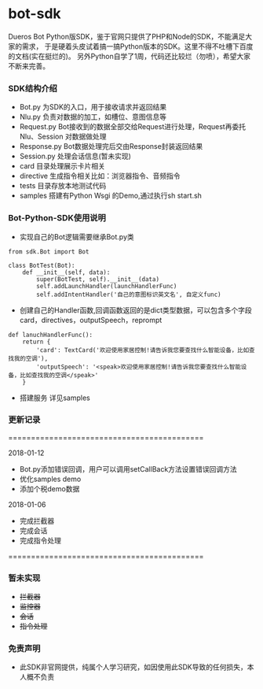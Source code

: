 # bot-sdk
Dueros Bot Python版SDK，鉴于官网只提供了PHP和Node的SDK，不能满足大家的需求，
于是硬着头皮试着搞一搞Python版本的SDK。这里不得不吐槽下百度的文档(实在挺烂的)。
另外Python自学了1周，代码还比较烂（勿喷），希望大家不断来完善。

### SDK结构介绍

* Bot.py 为SDK的入口，用于接收请求并返回结果
* Nlu.py 负责对数据的加工，如槽位、意图信息等
* Request.py Bot接收到的数据全部交给Request进行处理，Request再委托Nlu、Session
对数据做处理
* Response.py Bot数据处理完后交由Response封装返回结果
* Session.py 处理会话信息(暂未实现)
* card 目录处理展示卡片相关
* directive 生成指令相关比如：浏览器指令、音频指令
* tests 目录存放本地测试代码
* samples 搭建有Python Wsgi 的Demo,通过执行sh start.sh

### Bot-Python-SDK使用说明

* 实现自己的Bot逻辑需要继承Bot.py类

```
from sdk.Bot import Bot

class BotTest(Bot):
    def __init__(self, data):
        super(BotTest, self).__init__(data)
        self.addLaunchHandler(launchHandlerFunc)
        self.addIntentHandler('自己的意图标识英文名', 自定义func)
```

* 创建自己的Handler函数,回调函数返回的是dict类型数据，可以包含多个字段card，directives，outputSpeech，reprompt

```
def lanuchHandlerFunc():
    return {
        'card': TextCard('欢迎使用家居控制!请告诉我您要查找什么智能设备，比如查找我的空调'),
        'outputSpeech': '<speak>欢迎使用家居控制!请告诉我您要查找什么智能设备，比如查找我的空调</speak>'
    }
```

* 搭建服务 详见samples


### 更新记录

===========================================

2018-01-12

* Bot.py添加错误回调，用户可以调用setCallBack方法设置错误回调方法
* 优化samples demo
* 添加个税demo数据


2018-01-06

* 完成拦截器
* 完成会话
* 完成指令处理

===========================================

### 暂未实现
* ~~拦截器~~
* ~~监控器~~
* ~~会话~~
* ~~指令处理~~


### 免责声明

* 此SDK非官网提供，纯属个人学习研究，如因使用此SDK导致的任何损失，本人概不负责


